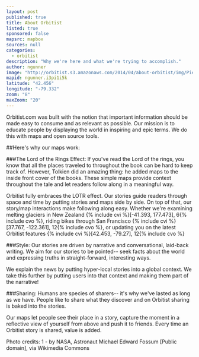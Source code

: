 ```yaml
---
layout: post
published: true
title: About Orbitist
listed: true
sponsored: false
mapsrc: mapbox
sources: null
categories: 
  - orbitist
description: "Why we're here and what we're trying to accomplish."
author: ngunner
image: "http://orbitist.s3.amazonaws.com/2014/04/about-orbitist/img/Piers_Sellers_spacewalkedit.jpg"
mapid: ngunner.i3pi1i5k
latitude: "42.456"
longitude: "-79.332"
zoom: "8"
maxZoom: "20"
---
```


Orbitist.com was built with the notion that important information should be made easy to consume and as relevant as possible. Our mission is to educate people by displaying the world in inspiring and epic terms. We do this with maps and open source tools.

##Here's why our maps work:

###The Lord of the Rings Effect:
If you've read the Lord of the rings, you know that all the places traveled to throughout the book can be hard to keep track of. However, Tolkien did an amazing thing: he added maps to the inside front cover of the books. These simple maps provide context throughout the tale and let readers follow along in a meaningful way.

Orbitist fully embraces the LOTR effect. Our stories guide readers through space and time by putting stories and maps side by side. On top of that, our story/map interactions make following along easy. Whether we're examining melting glaciers in New Zealand {% include cvi %}[-41.393, 177.473], 6{% include cvo %}, riding bikes through San Francisco {% include cvi %}[37.767, -122.361], 12{% include cvo %}, or updating you on the latest Orbitist features {% include cvi %}[42.453, -79.27], 12{% include cvo %}

###Style:
Our stories are driven by narrative and conversational, laid-back writing. We aim for our stories to be pointed-- seek facts about the world and expressing truths in straight-forward, interesting ways. 

We explain the news by putting hyper-local stories into a global context. We take this further by putting users into that context and making them part of the narrative! 

###Sharing:
Humans are species of sharers-- it's why we've lasted as long as we have. People like to share what they discover and on Orbitist sharing is baked into the stories.

Our maps let people see their place in a story, capture the moment in a reflective view of yourself from above and push it to friends. Every time an Orbitist story is shared, value is added.

Photo credits:
1 - by NASA, Astronaut Michael Edward Fossum [Public domain], via Wikimedia Commons